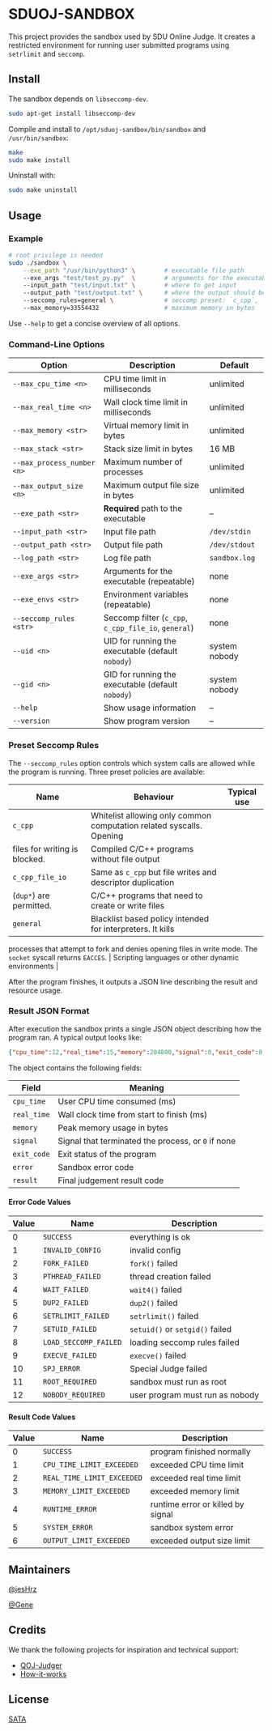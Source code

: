 # SDUOJ-SANDBOX

This project provides the sandbox used by SDU Online Judge. It creates a restricted environment for running user submitted programs using `setrlimit` and `seccomp`.

## Install

The sandbox depends on `libseccomp-dev`.

```bash
sudo apt-get install libseccomp-dev
```

Compile and install to `/opt/sduoj-sandbox/bin/sandbox` and `/usr/bin/sandbox`:

```bash
make
sudo make install
```

Uninstall with:

```bash
sudo make uninstall
```

## Usage

### Example

```bash
# root privilege is needed
sudo ./sandbox \
    --exe_path "/usr/bin/python3" \        # executable file path
    --exe_args "test/test_py.py"  \        # arguments for the executable
    --input_path "test/input.txt" \        # where to get input
    --output_path "test/output.txt" \      # where the output should be
    --seccomp_rules=general \              # seccomp preset: `c_cpp`, `c_cpp_file_io`, or `general`
    --max_memory=33554432                  # maximum memory in bytes
```

Use `--help` to get a concise overview of all options.

### Command-Line Options

| Option | Description | Default |
|-------|-------------|---------|
| `--max_cpu_time <n>` | CPU time limit in milliseconds | unlimited |
| `--max_real_time <n>` | Wall clock time limit in milliseconds | unlimited |
| `--max_memory <str>` | Virtual memory limit in bytes | unlimited |
| `--max_stack <str>` | Stack size limit in bytes | 16 MB |
| `--max_process_number <n>` | Maximum number of processes | unlimited |
| `--max_output_size <n>` | Maximum output file size in bytes | unlimited |
| `--exe_path <str>` | **Required** path to the executable | – |
| `--input_path <str>` | Input file path | `/dev/stdin` |
| `--output_path <str>` | Output file path | `/dev/stdout` |
| `--log_path <str>` | Log file path | `sandbox.log` |
| `--exe_args <str>` | Arguments for the executable (repeatable) | none |
| `--exe_envs <str>` | Environment variables (repeatable) | none |
| `--seccomp_rules <str>` | Seccomp filter (`c_cpp`, `c_cpp_file_io`, `general`) | none |
| `--uid <n>` | UID for running the executable (default `nobody`) | system nobody |
| `--gid <n>` | GID for running the executable (default `nobody`) | system nobody |
| `--help` | Show usage information | – |
| `--version` | Show program version | – |

### Preset Seccomp Rules

The `--seccomp_rules` option controls which system calls are allowed while the
program is running. Three preset policies are available:

| Name | Behaviour | Typical use |
|------|-----------|-------------|
| `c_cpp` | Whitelist allowing only common computation related syscalls. Opening
files for writing is blocked. | Compiled C/C++ programs without file output |
| `c_cpp_file_io` | Same as `c_cpp` but file writes and descriptor duplication
(`dup*`) are permitted. | C/C++ programs that need to create or write files |
| `general` | Blacklist based policy intended for interpreters. It kills
processes that attempt to fork and denies opening files in write mode. The
`socket` syscall returns `EACCES`. | Scripting languages or other dynamic
environments |

After the program finishes, it outputs a JSON line describing the result and resource usage.

### Result JSON Format

After execution the sandbox prints a single JSON object describing how the
program ran. A typical output looks like:

```json
{"cpu_time":12,"real_time":15,"memory":204800,"signal":0,"exit_code":0,"error":0,"result":0}
```

The object contains the following fields:

| Field | Meaning |
|-------|---------|
| `cpu_time` | User CPU time consumed (ms) |
| `real_time` | Wall clock time from start to finish (ms) |
| `memory` | Peak memory usage in bytes |
| `signal` | Signal that terminated the process, or `0` if none |
| `exit_code` | Exit status of the program |
| `error` | Sandbox error code |
| `result` | Final judgement result code |

#### Error Code Values

| Value | Name | Description |
|----|---------------|--------------------------------|
| 0  | `SUCCESS` | everything is ok |
| 1  | `INVALID_CONFIG` | invalid config |
| 2  | `FORK_FAILED` | `fork()` failed |
| 3  | `PTHREAD_FAILED` | thread creation failed |
| 4  | `WAIT_FAILED` | `wait4()` failed |
| 5  | `DUP2_FAILED` | `dup2()` failed |
| 6  | `SETRLIMIT_FAILED` | `setrlimit()` failed |
| 7  | `SETUID_FAILED` | `setuid()` or `setgid()` failed |
| 8  | `LOAD_SECCOMP_FAILED` | loading seccomp rules failed |
| 9  | `EXECVE_FAILED` | `execve()` failed |
| 10 | `SPJ_ERROR` | Special Judge failed |
| 11 | `ROOT_REQUIRED` | sandbox must run as root |
| 12 | `NOBODY_REQUIRED` | user program must run as nobody |

#### Result Code Values

| Value | Name | Description |
|----|---------------------------|--------------------------------|
| 0 | `SUCCESS` | program finished normally |
| 1 | `CPU_TIME_LIMIT_EXCEEDED` | exceeded CPU time limit |
| 2 | `REAL_TIME_LIMIT_EXCEEDED` | exceeded real time limit |
| 3 | `MEMORY_LIMIT_EXCEEDED` | exceeded memory limit |
| 4 | `RUNTIME_ERROR` | runtime error or killed by signal |
| 5 | `SYSTEM_ERROR` | sandbox system error |
| 6 | `OUTPUT_LIMIT_EXCEEDED` | exceeded output size limit |

## Maintainers

[@jesHrz](https://github.com/jesHrz)

[@Gene](https://github.com/GeneLiuXe)

## Credits

We thank the following projects for inspiration and technical support:

- [QOJ-Judger](https://github.com/QingdaoU/Judger)
- [How-it-works](https://docs.onlinejudge.me/#/judger/how_it_works)

## License

[SATA](https://github.com/SDUOJ/sduoj-sandbox/blob/master/LICENSE)

